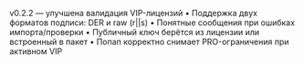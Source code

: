 v0.2.2 — улучшена валидация VIP-лицензий
• Поддержка двух форматов подписи: DER и raw (r||s)
• Понятные сообщения при ошибках импорта/проверки
• Публичный ключ берётся из лицензии или встроенный в пакет
• Попап корректно снимает PRO-ограничения при активном VIP




























